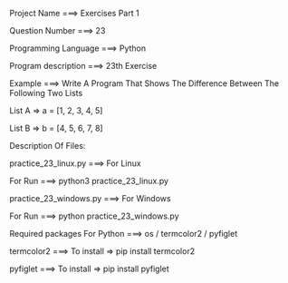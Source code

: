 Project Name ===> Exercises Part 1

Question Number ===> 23

Programming Language ===> Python

Program description ===> 23th Exercise

Example ===> Write A Program That Shows The Difference Between The Following Two Lists

List A => a = [1, 2, 3, 4, 5]

List B => b = [4, 5, 6, 7, 8]

Description Of Files:

practice_23_linux.py ===> For Linux 

For Run ===> python3 practice_23_linux.py

practice_23_windows.py ===> For Windows

For Run ===> python practice_23_windows.py

Required packages For Python ===> os / termcolor2 / pyfiglet

termcolor2 ===> To install => pip install termcolor2

pyfiglet ===> To install => pip install pyfiglet